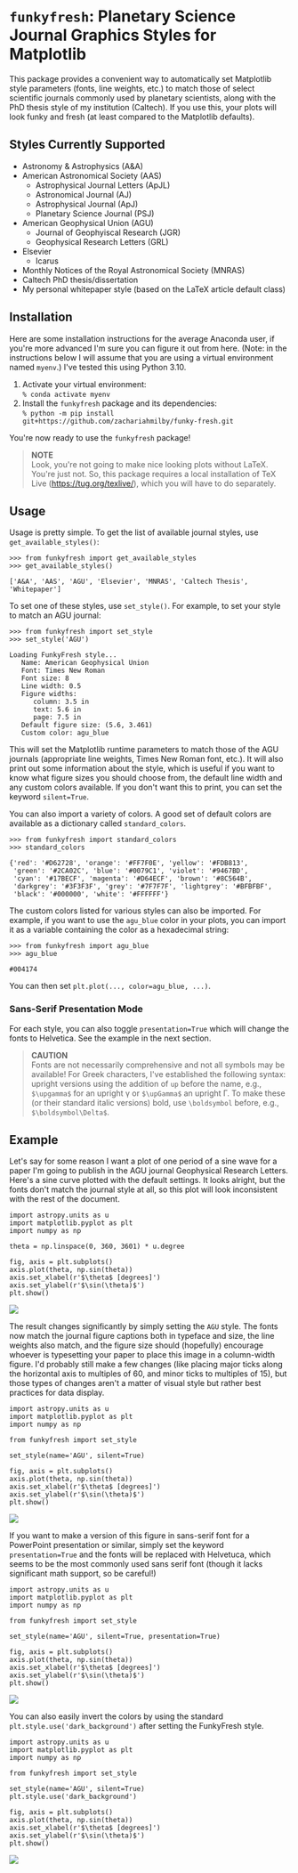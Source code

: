 # `funkyfresh`: Planetary Science Journal Graphics Styles for Matplotlib

This package provides a convenient way to automatically set Matplotlib style 
parameters (fonts, line weights, etc.) to match those of select scientific 
journals commonly used by planetary scientists, along with the PhD thesis style
of my institution (Caltech). If you use this, your plots will look funky and 
fresh (at least compared to the Matplotlib defaults).

## Styles Currently Supported
- Astronomy & Astrophysics (A&A)
- American Astronomical Society (AAS)
  - Astrophysical Journal Letters (ApJL)
  - Astronomical Journal (AJ)
  - Astrophysical Journal (ApJ)
  - Planetary Science Journal (PSJ)
- American Geophysical Union (AGU)
  - Journal of Geophyiscal Research (JGR)
  - Geophysical Research Letters (GRL)
- Elsevier
  - Icarus
- Monthly Notices of the Royal Astronomical Society (MNRAS)
- Caltech PhD thesis/dissertation
- My personal whitepaper style (based on the LaTeX article default class)

## Installation
Here are some installation instructions for the average Anaconda user, if 
you're more advanced I'm sure you can figure it out from here. (Note: in the
instructions below I will assume that you are using a virtual environment named 
`myenv`.) I've tested this using Python 3.10.
1. Activate your virtual environment:<br>
    `% conda activate myenv`
2. Install the `funkyfresh` package and its dependencies:<br>
    `% python -m pip install git+https://github.com/zachariahmilby/funky-fresh.git`

You're now ready to use the `funkyfresh` package!

>**NOTE**<br>
> Look, you're not going to make nice looking plots without LaTeX. You're just 
> not. So, this package requires a local installation of TeX Live 
> (https://tug.org/texlive/), which you will have to do separately.

## Usage
Usage is pretty simple. To get the list of available journal styles, use 
`get_available_styles()`:
```
>>> from funkyfresh import get_available_styles
>>> get_available_styles()

['A&A', 'AAS', 'AGU', 'Elsevier', 'MNRAS', 'Caltech Thesis', 'Whitepaper']
```

To set one of these styles, use `set_style()`. For example, to set your style to match an AGU
journal:
```
>>> from funkyfresh import set_style
>>> set_style('AGU')

Loading FunkyFresh style...
   Name: American Geophysical Union
   Font: Times New Roman
   Font size: 8
   Line width: 0.5
   Figure widths:
      column: 3.5 in
      text: 5.6 in
      page: 7.5 in
   Default figure size: (5.6, 3.461)
   Custom color: agu_blue
```

This will set the Matplotlib runtime parameters to match those of the AGU 
journals (appropriate line weights, Times New Roman font, etc.). It will also 
print out some information about the style, which is useful if you want to know
what figure sizes you should choose from, the default line width and any custom
colors available. If you don't want this to print, you can set the keyword 
`silent=True`.

You can also import a variety of colors. A good set of default colors are 
available as a dictionary called `standard_colors`.
```
>>> from funkyfresh import standard_colors
>>> standard_colors

{'red': '#D62728', 'orange': '#FF7F0E', 'yellow': '#FDB813', 
 'green': '#2CA02C', 'blue': '#0079C1', 'violet': '#9467BD', 
 'cyan': '#17BECF', 'magenta': '#D64ECF', 'brown': '#8C564B', 
 'darkgrey': '#3F3F3F', 'grey': '#7F7F7F', 'lightgrey': '#BFBFBF', 
 'black': '#000000', 'white': '#FFFFFF'}
```
The custom colors listed for various styles can also be imported. For example,
if you want to use the `agu_blue` color in your plots, you can import it as a
variable containing the color as a hexadecimal string:
```
>>> from funkyfresh import agu_blue
>>> agu_blue

#004174
```
You can then set `plt.plot(..., color=agu_blue, ...)`.

### Sans-Serif Presentation Mode
For each style, you can also toggle `presentation=True` which will change the
fonts to Helvetica. See the example in the next section.

>**CAUTION**<br>
> Fonts are not necessarily comprehensive and not all symbols may be available! 
> For Greek characters, I've established the following syntax: upright versions
> using the addition of `up` before the name, e.g., `$\upgamma$` for an 
> upright γ or `$\upGamma$` an upright Γ. To make these (or their standard 
> italic versions) bold, use `\boldsymbol` before, e.g., `$\boldsymbol\Delta$`.

## Example
Let's say for some reason I want a plot of one period of a sine wave for a 
paper I'm going to publish in the AGU journal Geophysical Research Letters. 
Here's a sine curve plotted with the default settings. It looks alright, but 
the fonts don't match the journal style at all, so this plot will look 
inconsistent with the rest of the document.
```
import astropy.units as u
import matplotlib.pyplot as plt
import numpy as np

theta = np.linspace(0, 360, 3601) * u.degree

fig, axis = plt.subplots()
axis.plot(theta, np.sin(theta))
axis.set_xlabel(r'$\theta$ [degrees]')
axis.set_ylabel(r'$\sin(\theta)$')
plt.show()
```
![](funkyfresh/anc/matplotlib_default.png)

The result changes significantly by simply setting the `AGU` style. The fonts 
now match the journal figure captions both in typeface and size, the 
line weights also match, and the figure size should (hopefully) encourage 
whoever is typesetting your paper to place this image in a column-width figure. 
I'd probably still make a few changes (like placing major ticks along the 
horizontal axis to multiples of 60, and minor ticks to multiples of 15), but 
those types of changes aren't a matter of visual style but rather best 
practices for data display.
```
import astropy.units as u
import matplotlib.pyplot as plt
import numpy as np

from funkyfresh import set_style

set_style(name='AGU', silent=True)

fig, axis = plt.subplots()
axis.plot(theta, np.sin(theta))
axis.set_xlabel(r'$\theta$ [degrees]')
axis.set_ylabel(r'$\sin(\theta)$')
plt.show()
```
![](funkyfresh/anc/funkyfresh.png)

If you want to make a version of this figure in sans-serif font for a 
PowerPoint presentation or similar, simply set the keyword `presentation=True`
and the fonts will be replaced with Helvetuca, which seems to be the most 
commonly used sans serif font (though it lacks significant math support, so be 
careful!)

```
import astropy.units as u
import matplotlib.pyplot as plt
import numpy as np

from funkyfresh import set_style

set_style(name='AGU', silent=True, presentation=True)

fig, axis = plt.subplots()
axis.plot(theta, np.sin(theta))
axis.set_xlabel(r'$\theta$ [degrees]')
axis.set_ylabel(r'$\sin(\theta)$')
plt.show()
```
![](funkyfresh/anc/funkyfresh_presentation.png)

You can also easily invert the colors by using the standard 
`plt.style.use('dark_background')` after setting the FunkyFresh style.
```
import astropy.units as u
import matplotlib.pyplot as plt
import numpy as np

from funkyfresh import set_style

set_style(name='AGU', silent=True)
plt.style.use('dark_background')

fig, axis = plt.subplots()
axis.plot(theta, np.sin(theta))
axis.set_xlabel(r'$\theta$ [degrees]')
axis.set_ylabel(r'$\sin(\theta)$')
plt.show()
```
![](funkyfresh/anc/funkyfresh_dark.png)
